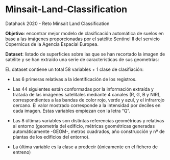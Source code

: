 # Minsait-Land-Classification
Datahack 2020 - Reto Minsait Land Classification

**Objetivo**: encontrar mejor modelo de clasificación automática de suelos en base a las imágenes proporcionadas por el satélite Sentinel II del servicio Copernicus de la Agencia Espacial Europea.

**Dataset**: listado de superficies sobre las que se han recortado la imagen de satélite y se han extraído una serie de características de sus geometrías:

EL dataset contiene un total 58 variables + 1 clase de clasifiación: 

- Las 6 primeras relativas a la identificación de los registros. 

- Las 44 siguientes están conformadas por la información extraída y tratada de las imágenes satelitales mediante 4 canales (R, G, B y NIR), correspondientes a las bandas de color rojo, verde y azul, y el infrarrojo cercano. El valor mostrado corresponde a la intensidad por deciles en cada imagen. Estas variables empiezan con la letra “Q”.

- Las 8 últimas variables son distintas referencias geométricas y relativas al entorno (geometría del edificio, métricas geométricas generadas automáticamente -GEOM-, metros cuadrados, año construcción y nº de plantas de los edificios del entorno).

- La última variable es la clase a predecir (únicamente en el fichero de entreno)
